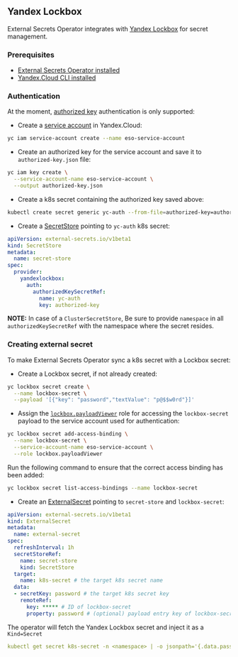 ## Yandex Lockbox

External Secrets Operator integrates with [Yandex Lockbox](https://cloud.yandex.com/docs/lockbox/)
for secret management.

### Prerequisites
* [External Secrets Operator installed](../guides-getting-started/#installing-with-helm)
* [Yandex.Cloud CLI installed](https://cloud.yandex.com/docs/cli/quickstart)

### Authentication
At the moment, [authorized key](https://cloud.yandex.com/docs/iam/concepts/authorization/key) authentication is only supported:

* Create a [service account](https://cloud.yandex.com/docs/iam/concepts/users/service-accounts) in Yandex.Cloud:
```bash
yc iam service-account create --name eso-service-account
```
* Create an authorized key for the service account and save it to `authorized-key.json` file:
```bash
yc iam key create \
  --service-account-name eso-service-account \
  --output authorized-key.json
```
* Create a k8s secret containing the authorized key saved above:
```bash
kubectl create secret generic yc-auth --from-file=authorized-key=authorized-key.json
```
* Create a [SecretStore](../api-secretstore/) pointing to `yc-auth` k8s secret:
```yaml
apiVersion: external-secrets.io/v1beta1
kind: SecretStore
metadata:
  name: secret-store
spec:
  provider:
    yandexlockbox:
      auth:
        authorizedKeySecretRef:
          name: yc-auth
          key: authorized-key
```

**NOTE:** In case of a `ClusterSecretStore`, Be sure to provide `namespace` in all `authorizedKeySecretRef` with the namespace where the secret resides.
### Creating external secret
To make External Secrets Operator sync a k8s secret with a Lockbox secret:

* Create a Lockbox secret, if not already created:
```bash
yc lockbox secret create \
  --name lockbox-secret \
  --payload '[{"key": "password","textValue": "p@$$w0rd"}]'
```
* Assign the [`lockbox.payloadViewer`](https://cloud.yandex.com/docs/lockbox/security/#roles-list) role
  for accessing the `lockbox-secret` payload to the service account used for authentication:
```bash
yc lockbox secret add-access-binding \
  --name lockbox-secret \
  --service-account-name eso-service-account \
  --role lockbox.payloadViewer
```
Run the following command to ensure that the correct access binding has been added:
```bash
yc lockbox secret list-access-bindings --name lockbox-secret
```
* Create an [ExternalSecret](../api-externalsecret/) pointing to `secret-store` and `lockbox-secret`:
```yaml
apiVersion: external-secrets.io/v1beta1
kind: ExternalSecret
metadata:
  name: external-secret
spec:
  refreshInterval: 1h
  secretStoreRef:
    name: secret-store
    kind: SecretStore
  target:
    name: k8s-secret # the target k8s secret name
  data:
  - secretKey: password # the target k8s secret key
    remoteRef:
      key: ***** # ID of lockbox-secret
      property: password # (optional) payload entry key of lockbox-secret
```

The operator will fetch the Yandex Lockbox secret and inject it as a `Kind=Secret`
```yaml
kubectl get secret k8s-secret -n <namespace> | -o jsonpath='{.data.password}' | base64 -d
```
